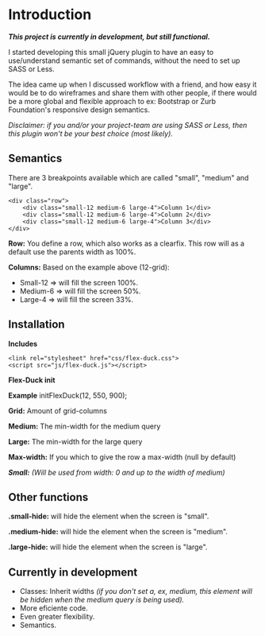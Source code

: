 Introduction
===
***This project is currently in development, but still functional.***

I started developing this small jQuery plugin to have an easy to use/understand semantic set of commands, without the need to set up SASS or Less.

The idea came up when I discussed workflow with a friend, and how easy it would be to do wireframes and share them with other people, if there would be a more global and flexible approach to ex: Bootstrap or Zurb Foundation's responsive design semantics.

*Disclaimer: if you and/or your project-team are using SASS or Less, then this plugin won't be your best choice (most likely).*


Semantics
---
There are 3 breakpoints available which are called "small", "medium" and "large".


	<div class="row">
		<div class="small-12 medium-6 large-4">Column 1</div>
		<div class="small-12 medium-6 large-4">Column 2</div>
		<div class="small-12 medium-6 large-4">Column 3</div>
	</div>

**Row:** You define a row, which also works as a clearfix. This row will as a default use the parents width as 100%.

**Columns:** Based on the example above (12-grid):

- Small-12 => will fill the screen 100%.
- Medium-6 => will fill the screen 50%.
- Large-4 => will fill the screen 33%.



Installation
---
**Includes**

	<link rel="stylesheet" href="css/flex-duck.css">
	<script src="js/flex-duck.js"></script>

**Flex-Duck init**
	<script>
		$(document).ready(function() {
			initFlexDuck(grid, medium, large, max-width);
		});
	</script>

**Example**
	initFlexDuck(12, 550, 900);

**Grid:** Amount of grid-columns

**Medium:** The min-width for the medium query

**Large:** The min-width for the large query

**Max-width:** If you which to give the row a max-width (null by default)

***Small:** (Will be used from width: 0 and up to the width of medium)*

Other functions
---
**.small-hide:** will hide the element when the screen is "small".

**.medium-hide:** will hide the element when the screen is "medium".

**.large-hide:** will hide the element when the screen is "large".


Currently in development
---
- Classes: Inherit widths *(if you don't set a, ex, medium, this element will be hidden when the medium query is being used).*
- More eficiente code.
- Even greater flexibility.
- Semantics.